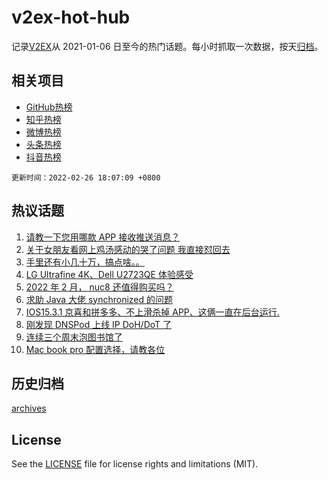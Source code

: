 # v2ex-hot-hub

 记录[V2EX](https://www.v2ex.com/)从 2021-01-06 日至今的热门话题。每小时抓取一次数据，按天[归档](archives)。
 
 ## 相关项目

- [GitHub热榜](https://github.com/lonnyzhang423/github-hot-hub)
- [知乎热榜](https://github.com/lonnyzhang423/zhihu-hot-hub)
- [微博热榜](https://github.com/lonnyzhang423/weibo-hot-hub)
- [头条热榜](https://github.com/lonnyzhang423/toutiao-hot-hub)
- [抖音热榜](https://github.com/lonnyzhang423/douyin-hot-hub)


 `更新时间：2022-02-26 18:07:09 +0800`

## 热议话题

1. [请教一下您用哪款 APP 接收推送消息？](https://www.v2ex.com/t/836504)
1. [关于女朋友看网上鸡汤感动的哭了问题 我直接怼回去](https://www.v2ex.com/t/836583)
1. [手里还有小几十万，搞点啥。。](https://www.v2ex.com/t/836548)
1. [LG Ultrafine 4K、Dell U2723QE 体验感受](https://www.v2ex.com/t/836529)
1. [2022 年 2 月， nuc8 还值得购买吗？](https://www.v2ex.com/t/836469)
1. [求助 Java 大佬 synchronized 的问题](https://www.v2ex.com/t/836521)
1. [IOS15.3.1 京喜和拼多多、不上滑杀掉 APP、这俩一直在后台运行.](https://www.v2ex.com/t/836462)
1. [刚发现 DNSPod 上线 IP DoH/DoT 了](https://www.v2ex.com/t/836489)
1. [连续三个周末泡图书馆了](https://www.v2ex.com/t/836585)
1. [Mac book pro 配置选择，请教各位](https://www.v2ex.com/t/836532)

## 历史归档

[archives](archives)

## License

See the [LICENSE](LICENSE) file for license rights and limitations (MIT).
